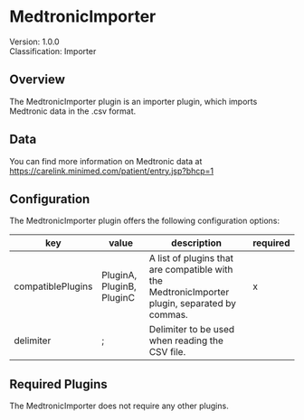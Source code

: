 # MedtronicImporter
Version: 1.0.0  
Classification: Importer

Overview
-----
The MedtronicImporter plugin is an importer plugin, which imports Medtronic data in the .csv format.

Data
-----
You can find more information on Medtronic data at https://carelink.minimed.com/patient/entry.jsp?bhcp=1

Configuration
-----
The MedtronicImporter plugin offers the following configuration options:

| key  | value | description | required |
| ------------- | ------------- |  ------------- | ------------- |
| compatiblePlugins | PluginA, PluginB, PluginC | A list of plugins that are compatible with the MedtronicImporter plugin, separated by commas. | x
| delimiter | ; | Delimiter to be used when reading the CSV file. | 

Required Plugins
-----
The MedtronicImporter does not require any other plugins.